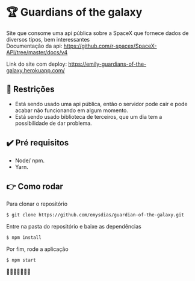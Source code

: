 # 🏆 Guardians of the galaxy

Site que consome uma api pública sobre a SpaceX que fornece dados de diversos tipos, bem interessantes <br> Documentação da api: https://github.com/r-spacex/SpaceX-API/tree/master/docs/v4

Link do site com deploy: https://emily-guardians-of-the-galaxy.herokuapp.com/

## 🔨 Restrições

- Está sendo usado uma api pública, então o servidor pode cair e pode acabar não funcionando em algum momento.
- Está sendo usado biblioteca de terceiros, que um dia tem a possibilidade de dar problema.

## ✔️ Pré requisitos

- Node/ npm.
- Yarn.

## 👉 Como rodar

Para clonar o repositório

```bash
$ git clone https://github.com/emysdias/guardian-of-the-galaxy.git
```
Entre na pasta do repositório e baixe as dependências
```bash
$ npm install
```

Por fim, rode a aplicação
```bash
$ npm start
```

🚀🚀🚀🚀🚀🚀🚀

